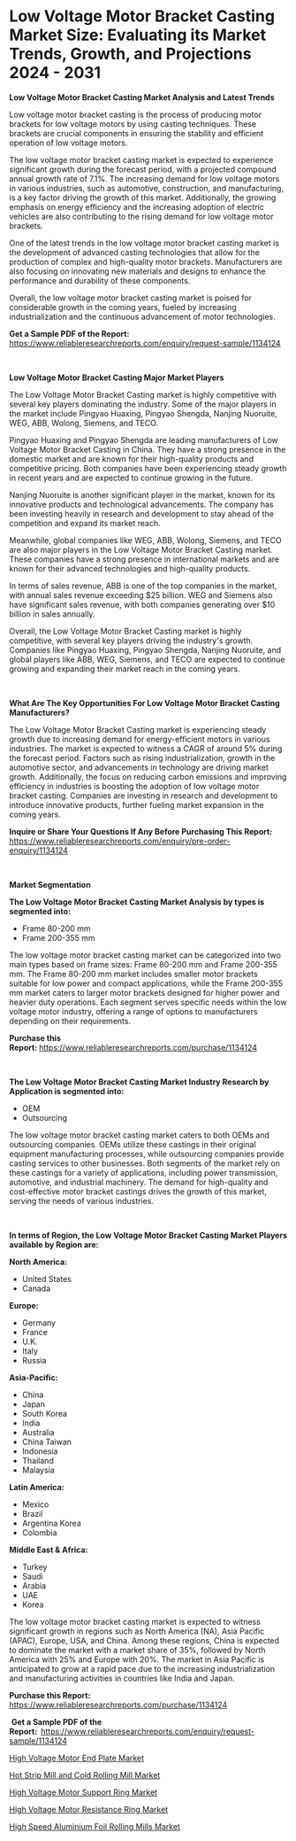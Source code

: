 <p><h1>Low Voltage Motor Bracket Casting Market Size: Evaluating its Market Trends, Growth, and Projections 2024 - 2031</h1></p><p><strong>Low Voltage Motor Bracket Casting Market Analysis and Latest Trends</strong></p>
<p><p>Low voltage motor bracket casting is the process of producing motor brackets for low voltage motors by using casting techniques. These brackets are crucial components in ensuring the stability and efficient operation of low voltage motors.</p><p>The low voltage motor bracket casting market is expected to experience significant growth during the forecast period, with a projected compound annual growth rate of 7.1%. The increasing demand for low voltage motors in various industries, such as automotive, construction, and manufacturing, is a key factor driving the growth of this market. Additionally, the growing emphasis on energy efficiency and the increasing adoption of electric vehicles are also contributing to the rising demand for low voltage motor brackets.</p><p>One of the latest trends in the low voltage motor bracket casting market is the development of advanced casting technologies that allow for the production of complex and high-quality motor brackets. Manufacturers are also focusing on innovating new materials and designs to enhance the performance and durability of these components.</p><p>Overall, the low voltage motor bracket casting market is poised for considerable growth in the coming years, fueled by increasing industrialization and the continuous advancement of motor technologies.</p></p>
<p><strong>Get a Sample PDF of the Report:&nbsp;</strong> <a href="https://www.reliableresearchreports.com/enquiry/request-sample/1134124">https://www.reliableresearchreports.com/enquiry/request-sample/1134124</a></p>
<p>&nbsp;</p>
<p><strong>Low Voltage Motor Bracket Casting Major Market Players</strong></p>
<p><p>The Low Voltage Motor Bracket Casting market is highly competitive with several key players dominating the industry. Some of the major players in the market include Pingyao Huaxing, Pingyao Shengda, Nanjing Nuoruite, WEG, ABB, Wolong, Siemens, and TECO.</p><p>Pingyao Huaxing and Pingyao Shengda are leading manufacturers of Low Voltage Motor Bracket Casting in China. They have a strong presence in the domestic market and are known for their high-quality products and competitive pricing. Both companies have been experiencing steady growth in recent years and are expected to continue growing in the future.</p><p>Nanjing Nuoruite is another significant player in the market, known for its innovative products and technological advancements. The company has been investing heavily in research and development to stay ahead of the competition and expand its market reach.</p><p>Meanwhile, global companies like WEG, ABB, Wolong, Siemens, and TECO are also major players in the Low Voltage Motor Bracket Casting market. These companies have a strong presence in international markets and are known for their advanced technologies and high-quality products.</p><p>In terms of sales revenue, ABB is one of the top companies in the market, with annual sales revenue exceeding $25 billion. WEG and Siemens also have significant sales revenue, with both companies generating over $10 billion in sales annually.</p><p>Overall, the Low Voltage Motor Bracket Casting market is highly competitive, with several key players driving the industry's growth. Companies like Pingyao Huaxing, Pingyao Shengda, Nanjing Nuoruite, and global players like ABB, WEG, Siemens, and TECO are expected to continue growing and expanding their market reach in the coming years.</p></p>
<p>&nbsp;</p>
<p><strong>What Are The Key Opportunities For Low Voltage Motor Bracket Casting Manufacturers?</strong></p>
<p><p>The Low Voltage Motor Bracket Casting market is experiencing steady growth due to increasing demand for energy-efficient motors in various industries. The market is expected to witness a CAGR of around 5% during the forecast period. Factors such as rising industrialization, growth in the automotive sector, and advancements in technology are driving market growth. Additionally, the focus on reducing carbon emissions and improving efficiency in industries is boosting the adoption of low voltage motor bracket casting. Companies are investing in research and development to introduce innovative products, further fueling market expansion in the coming years.</p></p>
<p><strong>Inquire or Share Your Questions If Any Before Purchasing This Report:</strong> <a href="https://www.reliableresearchreports.com/enquiry/pre-order-enquiry/1134124">https://www.reliableresearchreports.com/enquiry/pre-order-enquiry/1134124</a></p>
<p>&nbsp;</p>
<p><strong>Market Segmentation</strong></p>
<p><strong>The Low Voltage Motor Bracket Casting Market Analysis by types is segmented into:</strong></p>
<p><ul><li>Frame 80-200 mm</li><li>Frame 200-355 mm</li></ul></p>
<p><p>The low voltage motor bracket casting market can be categorized into two main types based on frame sizes: Frame 80-200 mm and Frame 200-355 mm. The Frame 80-200 mm market includes smaller motor brackets suitable for low power and compact applications, while the Frame 200-355 mm market caters to larger motor brackets designed for higher power and heavier duty operations. Each segment serves specific needs within the low voltage motor industry, offering a range of options to manufacturers depending on their requirements.</p></p>
<p><strong>Purchase this Report:&nbsp;</strong><a href="https://www.reliableresearchreports.com/purchase/1134124">https://www.reliableresearchreports.com/purchase/1134124</a></p>
<p>&nbsp;</p>
<p><strong>The Low Voltage Motor Bracket Casting Market Industry Research by Application is segmented into:</strong></p>
<p><ul><li>OEM</li><li>Outsourcing</li></ul></p>
<p><p>The low voltage motor bracket casting market caters to both OEMs and outsourcing companies. OEMs utilize these castings in their original equipment manufacturing processes, while outsourcing companies provide casting services to other businesses. Both segments of the market rely on these castings for a variety of applications, including power transmission, automotive, and industrial machinery. The demand for high-quality and cost-effective motor bracket castings drives the growth of this market, serving the needs of various industries.</p></p>
<p>&nbsp;</p>
<p><strong>In terms of Region, the Low Voltage Motor Bracket Casting Market Players available by Region are:</strong></p>
<p>
    <p> <strong> North America: </strong>
        <ul>
            <li>United States</li>
            <li>Canada</li>
        </ul>
        </p> 
    <p> <strong> Europe: </strong>
        <ul>
            <li>Germany</li>
            <li>France</li>
            <li>U.K.</li>
            <li>Italy</li>
            <li>Russia</li>
        </ul>
        </p> 
    <p> <strong> Asia-Pacific: </strong>
        <ul>
            <li>China</li>
            <li>Japan</li>
            <li>South Korea</li>
            <li>India</li>
            <li>Australia</li>
            <li>China Taiwan</li>
            <li>Indonesia</li>
            <li>Thailand</li>
            <li>Malaysia</li>
        </ul>
        </p> 
    <p> <strong> Latin America: </strong>
        <ul>
            <li>Mexico</li>
            <li>Brazil</li>
            <li>Argentina Korea</li>
            <li>Colombia</li>
        </ul>
        </p> 
    <p> <strong> Middle East & Africa: </strong>
        <ul>
            <li>Turkey</li>
            <li>Saudi</li>
            <li>Arabia</li>
            <li>UAE</li>
            <li>Korea</li>
        </ul>
    </p>
    </p>
<p><p>The low voltage motor bracket casting market is expected to witness significant growth in regions such as North America (NA), Asia Pacific (APAC), Europe, USA, and China. Among these regions, China is expected to dominate the market with a market share of 35%, followed by North America with 25% and Europe with 20%. The market in Asia Pacific is anticipated to grow at a rapid pace due to the increasing industrialization and manufacturing activities in countries like India and Japan.</p></p>
<p><strong>Purchase this Report: </strong><a href="https://www.reliableresearchreports.com/purchase/1134124">https://www.reliableresearchreports.com/purchase/1134124</a></p>
<p>&nbsp;<strong>Get a Sample PDF of the Report:&nbsp;&nbsp;</strong><a href="https://www.reliableresearchreports.com/enquiry/request-sample/1134124">https://www.reliableresearchreports.com/enquiry/request-sample/1134124</a></p>
<p><strong></strong></p>
<p><p><a href="https://github.com/mohamedbakry57/Market-Research-Report-List-2/blob/main/high-voltage-motor-end-plate-market.md">High Voltage Motor End Plate Market</a></p><p><a href="https://issuu.com/reportprime-2/docs/hot-strip-mill-and-cold-rolling-mill-market-size-2">Hot Strip Mill and Cold Rolling Mill Market</a></p><p><a href="https://github.com/mahnoor2003/Market-Research-Report-List-3/blob/main/high-voltage-motor-support-ring-market.md">High Voltage Motor Support Ring Market</a></p><p><a href="https://github.com/BryceTownsendr/Market-Research-Report-List-3/blob/main/high-voltage-motor-resistance-ring-market.md">High Voltage Motor Resistance Ring Market</a></p><p><a href="https://issuu.com/reportprime-2/docs/high-speed-aluminium-foil-rolling-mills-market-siz">High Speed Aluminium Foil Rolling Mills Market</a></p></p>
